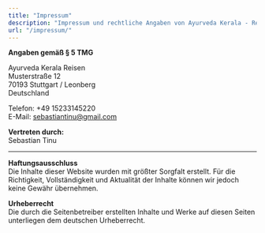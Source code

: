 ```yaml
---
title: "Impressum"
description: "Impressum und rechtliche Angaben von Ayurveda Kerala - Reiseberatung für Ayurveda-Kuren und Yoga-Retreats in Kerala, Indien."
url: "/impressum/"
---
```


**Angaben gemäß § 5 TMG**

Ayurveda Kerala Reisen  
Musterstraße 12  
70193 Stuttgart / Leonberg  
Deutschland  

Telefon: +49 15233145220  
E-Mail: sebastiantinu@gmail.com  

**Vertreten durch:**  
Sebastian Tinu  

---

**Haftungsausschluss**  
Die Inhalte dieser Website wurden mit größter Sorgfalt erstellt. Für die Richtigkeit, Vollständigkeit und Aktualität der Inhalte können wir jedoch keine Gewähr übernehmen.

**Urheberrecht**  
Die durch die Seitenbetreiber erstellten Inhalte und Werke auf diesen Seiten unterliegen dem deutschen Urheberrecht.
